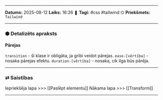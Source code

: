 ___

**Datums:** 2025-08-12
**Laiks:** 16:26
❚ **Tagi:** #css #tailwind 
⌬ **Priekšmets:**  `Tailwind`

---
### ⬢ Detalizēts apraksts
#### Pārejas

`transition` - šī klase ir obligāta, ja gribi veidot pārejas.
`ease-[vērtība]` - nosaka pārejas efektu.
`duration-[vērtība]` - nosaka, cik ilga būs pārēja.

---
### ⇄ Saistības

Iepriekšēja lapa >>> [[Paslēpt elementu]]
Nākama lapa >>> [[Transform]]

---
